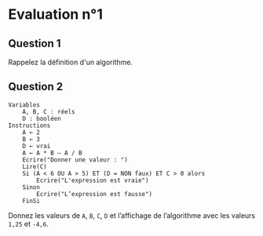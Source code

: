 # Evaluation n°1

## Question 1

Rappelez la définition d'un algorithme.

## Question 2

```
Variables
    A, B, C : réels
    D : booléen
Instructions
    A ← 2
    B ← 3
    D ← vrai
    A ← A * B – A / B
    Ecrire("Donner une valeur : ")
    Lire(C)
    Si (A < 6 OU A > 5) ET (D = NON faux) ET C > 0 alors
        Ecrire("L'expression est vraie")
    Sinon
        Ecrire("L’expression est fausse")
    FinSi
```

Donnez les valeurs de `A`, `B`, `C`, `D` et l’affichage de l’algorithme avec les valeurs `1,25` et `-4,6`.